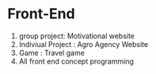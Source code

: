 # Front-End
1. group project: Motivational website
2. Indiviual Project : Agro Agency Website
3. Game : Travel game
4. All front end concept programming
